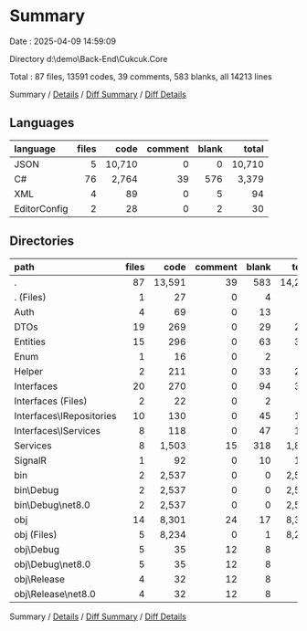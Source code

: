 # Summary

Date : 2025-04-09 14:59:09

Directory d:\\demo\\Back-End\\Cukcuk.Core

Total : 87 files,  13591 codes, 39 comments, 583 blanks, all 14213 lines

Summary / [Details](details.md) / [Diff Summary](diff.md) / [Diff Details](diff-details.md)

## Languages
| language | files | code | comment | blank | total |
| :--- | ---: | ---: | ---: | ---: | ---: |
| JSON | 5 | 10,710 | 0 | 0 | 10,710 |
| C# | 76 | 2,764 | 39 | 576 | 3,379 |
| XML | 4 | 89 | 0 | 5 | 94 |
| EditorConfig | 2 | 28 | 0 | 2 | 30 |

## Directories
| path | files | code | comment | blank | total |
| :--- | ---: | ---: | ---: | ---: | ---: |
| . | 87 | 13,591 | 39 | 583 | 14,213 |
| . (Files) | 1 | 27 | 0 | 4 | 31 |
| Auth | 4 | 69 | 0 | 13 | 82 |
| DTOs | 19 | 269 | 0 | 29 | 298 |
| Entities | 15 | 296 | 0 | 63 | 359 |
| Enum | 1 | 16 | 0 | 2 | 18 |
| Helper | 2 | 211 | 0 | 33 | 244 |
| Interfaces | 20 | 270 | 0 | 94 | 364 |
| Interfaces (Files) | 2 | 22 | 0 | 2 | 24 |
| Interfaces\\IRepositories | 10 | 130 | 0 | 45 | 175 |
| Interfaces\\IServices | 8 | 118 | 0 | 47 | 165 |
| Services | 8 | 1,503 | 15 | 318 | 1,836 |
| SignalR | 1 | 92 | 0 | 10 | 102 |
| bin | 2 | 2,537 | 0 | 0 | 2,537 |
| bin\\Debug | 2 | 2,537 | 0 | 0 | 2,537 |
| bin\\Debug\\net8.0 | 2 | 2,537 | 0 | 0 | 2,537 |
| obj | 14 | 8,301 | 24 | 17 | 8,342 |
| obj (Files) | 5 | 8,234 | 0 | 1 | 8,235 |
| obj\\Debug | 5 | 35 | 12 | 8 | 55 |
| obj\\Debug\\net8.0 | 5 | 35 | 12 | 8 | 55 |
| obj\\Release | 4 | 32 | 12 | 8 | 52 |
| obj\\Release\\net8.0 | 4 | 32 | 12 | 8 | 52 |

Summary / [Details](details.md) / [Diff Summary](diff.md) / [Diff Details](diff-details.md)